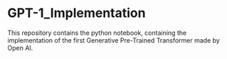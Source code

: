 # GPT-1_Implementation
This repository contains the python notebook, containing the implementation of the first Generative Pre-Trained Transformer made by Open AI.
